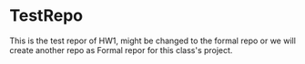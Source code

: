 # TestRepo
This is the test repor of HW1, might be changed to the formal repo or we will create another repo as Formal repor for this class's project.
